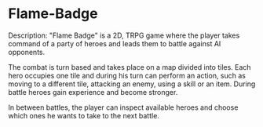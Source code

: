 # Flame-Badge

Description:
"Flame Badge" is a 2D, TRPG game where the player takes command of a party of heroes and leads them to battle against AI opponents.

The combat is turn based and takes place on a map divided into tiles. Each hero occupies one tile and during his turn can perform
an action, such as moving to a different tile, attacking an enemy, using a skill or an item. During battle heroes gain experience
and become stronger.

In between battles, the player can inspect available heroes and choose which ones he wants to take to the next battle.
